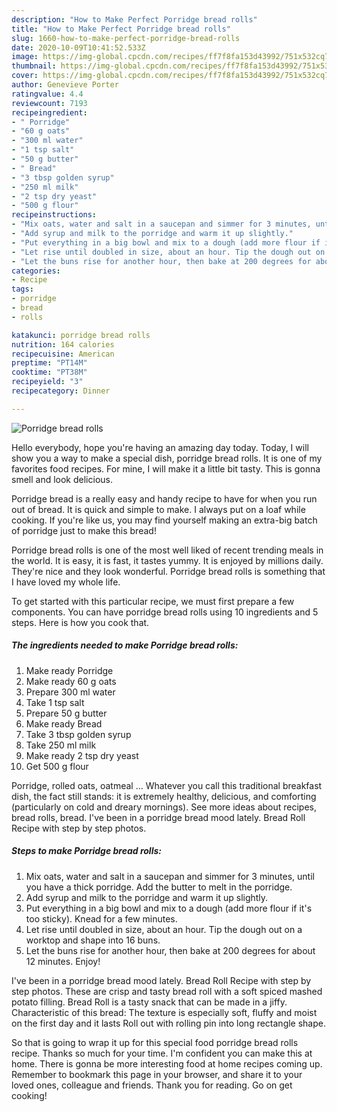 ```yaml
---
description: "How to Make Perfect Porridge bread rolls"
title: "How to Make Perfect Porridge bread rolls"
slug: 1660-how-to-make-perfect-porridge-bread-rolls
date: 2020-10-09T10:41:52.533Z
image: https://img-global.cpcdn.com/recipes/ff7f8fa153d43992/751x532cq70/porridge-bread-rolls-recipe-main-photo.jpg
thumbnail: https://img-global.cpcdn.com/recipes/ff7f8fa153d43992/751x532cq70/porridge-bread-rolls-recipe-main-photo.jpg
cover: https://img-global.cpcdn.com/recipes/ff7f8fa153d43992/751x532cq70/porridge-bread-rolls-recipe-main-photo.jpg
author: Genevieve Porter
ratingvalue: 4.4
reviewcount: 7193
recipeingredient:
- " Porridge"
- "60 g oats"
- "300 ml water"
- "1 tsp salt"
- "50 g butter"
- " Bread"
- "3 tbsp golden syrup"
- "250 ml milk"
- "2 tsp dry yeast"
- "500 g flour"
recipeinstructions:
- "Mix oats, water and salt in a saucepan and simmer for 3 minutes, until you have a thick porridge. Add the butter to melt in the porridge."
- "Add syrup and milk to the porridge and warm it up slightly."
- "Put everything in a big bowl and mix to a dough (add more flour if it&#39;s too sticky). Knead for a few minutes."
- "Let rise until doubled in size, about an hour. Tip the dough out on a worktop and shape into 16 buns."
- "Let the buns rise for another hour, then bake at 200 degrees for about 12 minutes. Enjoy!"
categories:
- Recipe
tags:
- porridge
- bread
- rolls

katakunci: porridge bread rolls 
nutrition: 164 calories
recipecuisine: American
preptime: "PT14M"
cooktime: "PT38M"
recipeyield: "3"
recipecategory: Dinner

---
```



![Porridge bread rolls](https://img-global.cpcdn.com/recipes/ff7f8fa153d43992/751x532cq70/porridge-bread-rolls-recipe-main-photo.jpg)

Hello everybody, hope you're having an amazing day today. Today, I will show you a way to make a special dish, porridge bread rolls. It is one of my favorites food recipes. For mine, I will make it a little bit tasty. This is gonna smell and look delicious.

Porridge bread is a really easy and handy recipe to have for when you run out of bread. It is quick and simple to make. I always put on a loaf while cooking. If you&#39;re like us, you may find yourself making an extra-big batch of porridge just to make this bread!

Porridge bread rolls is one of the most well liked of recent trending meals in the world. It is easy, it is fast, it tastes yummy. It is enjoyed by millions daily. They're nice and they look wonderful. Porridge bread rolls is something that I have loved my whole life.


To get started with this particular recipe, we must first prepare a few components. You can have porridge bread rolls using 10 ingredients and 5 steps. Here is how you cook that.

<!--inarticleads1-->

##### The ingredients needed to make Porridge bread rolls:

1. Make ready  Porridge
1. Make ready 60 g oats
1. Prepare 300 ml water
1. Take 1 tsp salt
1. Prepare 50 g butter
1. Make ready  Bread
1. Take 3 tbsp golden syrup
1. Take 250 ml milk
1. Make ready 2 tsp dry yeast
1. Get 500 g flour


Porridge, rolled oats, oatmeal … Whatever you call this traditional breakfast dish, the fact still stands: it is extremely healthy, delicious, and comforting (particularly on cold and dreary mornings). See more ideas about recipes, bread rolls, bread. I&#39;ve been in a porridge bread mood lately. Bread Roll Recipe with step by step photos. 

<!--inarticleads2-->

##### Steps to make Porridge bread rolls:

1. Mix oats, water and salt in a saucepan and simmer for 3 minutes, until you have a thick porridge. Add the butter to melt in the porridge.
1. Add syrup and milk to the porridge and warm it up slightly.
1. Put everything in a big bowl and mix to a dough (add more flour if it&#39;s too sticky). Knead for a few minutes.
1. Let rise until doubled in size, about an hour. Tip the dough out on a worktop and shape into 16 buns.
1. Let the buns rise for another hour, then bake at 200 degrees for about 12 minutes. Enjoy!


I&#39;ve been in a porridge bread mood lately. Bread Roll Recipe with step by step photos. These are crisp and tasty bread roll with a soft spiced mashed potato filling. Bread Roll is a tasty snack that can be made in a jiffy. Characteristic of this bread: The texture is especially soft, fluffy and moist on the first day and it lasts Roll out with rolling pin into long rectangle shape. 

So that is going to wrap it up for this special food porridge bread rolls recipe. Thanks so much for your time. I'm confident you can make this at home. There is gonna be more interesting food at home recipes coming up. Remember to bookmark this page in your browser, and share it to your loved ones, colleague and friends. Thank you for reading. Go on get cooking!
